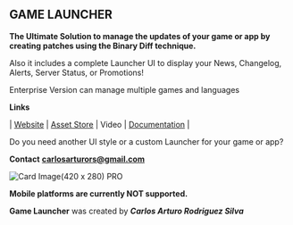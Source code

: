 ## GAME LAUNCHER
**The Ultimate Solution to manage the updates of your game or app by creating patches using the Binary Diff technique.**

Also it includes a complete Launcher UI to display your News, Changelog, Alerts, Server Status, or Promotions!

Enterprise Version can manage multiple games and languages

**Links**

| [Website](https://game-launcher.net/) | [Asset Store](https://assetstore.unity.com/packages/slug/217526) | Video | [Documentation](https://gamelauncher.gitbook.io/documentation/) |

Do you need another UI style or a custom Launcher for your game or app?

**Contact**
[**carlosarturors@gmail.com**](mailto:carlosarturors@gmail.com)

![Card Image(420 x 280) PRO](https://user-images.githubusercontent.com/49852859/236649502-e69d33f4-ce1c-483c-82d0-6d10083ea32b.png)

**Mobile platforms are currently NOT supported.**  



**Game Launcher** was created by  _**Carlos Arturo Rodriguez Silva**_
